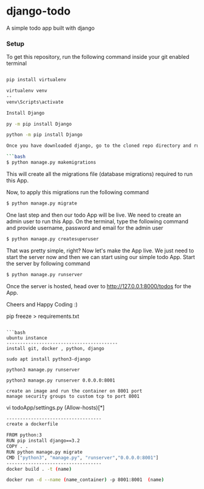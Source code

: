 # django-todo
A simple todo app built with django

### Setup
To get this repository, run the following command inside your git enabled terminal
```bash

pip install virtualenv

virtualenv venv
--
venv\Scripts\activate

Install Django

py -m pip install Django

python -m pip install Django

Once you have downloaded django, go to the cloned repo directory and run the following command

```bash
$ python manage.py makemigrations
```

This will create all the migrations file (database migrations) required to run this App.

Now, to apply this migrations run the following command
```bash
$ python manage.py migrate
```

One last step and then our todo App will be live. We need to create an admin user to run this App. On the terminal, type the following command and provide username, password and email for the admin user
```bash
$ python manage.py createsuperuser
```

That was pretty simple, right? Now let's make the App live. We just need to start the server now and then we can start using our simple todo App. Start the server by following command

```bash
$ python manage.py runserver
```

Once the server is hosted, head over to http://127.0.0.1:8000/todos for the App.

Cheers and Happy Coding :)

pip freeze > requirements.txt

```

```bash
ubuntu instance
-----------------------------------------
install git, docker , python, django

sudo apt install python3-django

python3 manage.py runserver

python3 manage.py runserver 0.0.0.0:8001

create an image and run the container on 8001 port 
manage security groups to custom tcp to port 8001 
```

vi todoApp/settings.py (Allow-hosts)[*]

```bash
-----------------------------------
create a dockerfile

FROM python:3
RUN pip install django==3.2
COPY . .
RUN python manage.py migrate
CMD ["python3", "manage.py", "runserver","0.0.0.0:8001"]
-----------------------------------
docker build . -t (name)

docker run -d --name (name_container) -p 8001:8001  (name)

```
